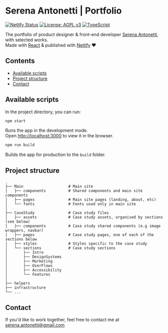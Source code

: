 # Serena Antonetti | Portfolio

[![Netlify Status](https://api.netlify.com/api/v1/badges/bedaab4c-f384-40df-8775-79dbc64d6a52/deploy-status)](https://app.netlify.com/sites/zealous-visvesvaraya-033757/deploys)
[![License: AGPL v3](https://img.shields.io/badge/License-AGPL_v3-blue.svg)](https://www.gnu.org/licenses/agpl-3.0)
[![TypeScript](https://img.shields.io/badge/%3C%2F%3E-TypeScript-%230074c1.svg)](http://www.typescriptlang.org/)

The portfolio of product designer & front-end developer [Serena Antonetti](http://antonettiserena.com), with selected works.\
Made with [React](https://reactjs.org/) & published with [Netlify](https://www.netlify.com/) ♥

## Contents

- [Available scripts](#available-scripts)
- [Project structure](#project-structure)
- [Contact](#contact)

## Available scripts

In the project directory, you can run:

```sh
npm start
```

Runs the app in the development mode.\
Open [http://localhost:3000](http://localhost:3000) to view it in the browser.

```sh
npm run build
```

Builds the app for production to the `build` folder.

## Project structure

    .
    ├── Main                    # Main site
    │   ├── components          # Shared components and main site components
    │   ├── pages               # Main site pages (landing, about, etc)
    │   └── fonts               # Fonts used only in main site
    │
    ├── CaseStudy               # Case study files
    │   ├── assets              # Case study assets, organised by sections (see below)
    │   ├── components          # Case study shared components (e.g image wrappers, navbar)
    │   ├── pages               # Case study pages, one of each of the sections below
    │   ├── styles              # Styles specific to the case study
    │   └── sections            # Case study sections
    │       ├── Intro
    │       ├── DesignSystems
    │       ├── Marketing
    │       ├── UserFlows
    │       ├── Accessibility
    │       └── Features
    │
    ├── helpers
    ├── infrastructure
    └── ...

## Contact

If you'd like to work together, feel free to contact me at [serena.antonetti@gmail.com](mailto:serena.antonetti@gmail.com)
